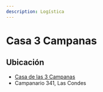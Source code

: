 ```yaml
---
description: Logística
---
```


# Casa 3 Campanas

## Ubicación

* [Casa de las 3 Campanas](https://www.google.com/maps/place/Juventud+Masculina+de+Schoenstatt+de+Campanario/@-33.3879717,-70.5359121,17z/data=!3m1!4b1!4m5!3m4!1s0x0:0x90335ff571a7950c!8m2!3d-33.3879717!4d-70.5337234)
* Campanario 341, Las Condes



